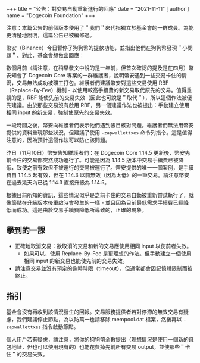 
+++
title = "公告：對交易自動重新進行的回應"
date = "2021-11-11"
[ author ]
  name = "Dogecoin Foundation"
+++

注意：本篇公告的前個版本使用了＂我們＂來代指獨立於基金會的一群成員。為能更清楚地說明，這篇公告已被編修過。

幣安（Binance）今日暫停了狗狗幣的提款功能，並指出他們在狗狗幣發現＂小問題＂。對此，基金會想做出回應：

數個月前（請注意，在稍早發文中說的是一年前，但首次確認的提及是在四月）幣安知會了 Dogecoin Core 專案的一群維護者，說明幣安遇到一些交易卡住的情況，交易無法成功被礦工打包。維護者們建議幣安對這些交易使用 RBF（Replace-By-Fee）機制 - 以使用較高手續費的新交易取代原先的交易。值得重視的是，RBF 能使先前的交易失效（因此也可說是＂取代＂），所以這個作法被優先建議。由於那些交易沒有啟用 RBF，另一個建議作法也被提出：手動建立使用相同 input 的新交易，強制使原先的交易失效。

一段時間之後，幣安向維護者們表示他們遇到帳目核對問題。維護者們無法用幣安提供的資料重現那些狀況，但建議了使用 `-zapwallettxes` 命令列指令。這是值得注意的，因為預計這個作法可以防止該問題。

昨日（11月10日）幣安告知維護者們：在 Dogecoin Core 1.14.5 更新後，幣安先前卡住的交易都突然成功運行了。可能是因為 1.14.5 版本中交易手續費已被降低，致使之前有效但不被運行的交易被運行了。幣安提供的唯一一個案例，是手續費自 1.14.5 起有效，但在 1.14.3 以前無效（因為太低）的一筆交易。請注意幣安在過去幾天內已從 1.14.3 直接升級為 1.14.5。

根據目前所知的資訊，這些情況似乎是之前卡住的交易自動被重新嘗試執行了，就像節點在升級版本後重啟時會發生的一樣 - 並且因為目前最低需求手續費已經降低而成功。這是由於交易手續費降低所導致的，正確的現象。

## 學到的一課
* 正確地取消交易：欲取消的交易和新的交易應使用相同 input 以使前者失效。
  * 如果可以，使用 Replace-By-Fee 是更理想的作法。但手動建立一個使用相同 input 的新交易也能使先前的交易失效。
* 請注意交易並沒有預定的逾時時限（timeout），但通常都會因記憶體限制而被終止。

## 指引

基金會沒有再收到該情況發生的回報。交易服務提供者若對停滯的無效交易有疑慮，我們建議停止節點，為以防萬一也請移除 mempool.dat 檔案，然後再以 `-zapwallettxes` 指令啟動節點。

個人用戶若有疑慮，請注意，將你的狗狗幣全數提出（理想情況是使用一個新的錢包地址，但也可以使用現有的）也能花費掉先前所有交易 output，並使那些＂卡住＂的交易失效。
